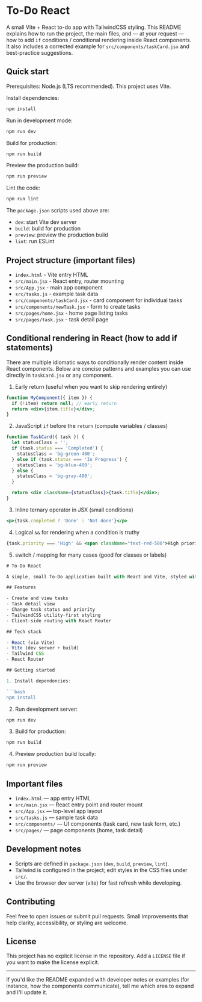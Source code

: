 # To-Do React

A small Vite + React to-do app with TailwindCSS styling. This README explains how to run the project, the main files, and — at your request — how to add `if` conditions / conditional rendering inside React components. It also includes a corrected example for `src/components/taskCard.jsx` and best-practice suggestions.

## Quick start

Prerequisites: Node.js (LTS recommended). This project uses Vite.

Install dependencies:

```bash
npm install
```

Run in development mode:

```bash
npm run dev
```

Build for production:

```bash
npm run build
```

Preview the production build:

```bash
npm run preview
```

Lint the code:

```bash
npm run lint
```

The `package.json` scripts used above are:

- `dev`: start Vite dev server
- `build`: build for production
- `preview`: preview the production build
- `lint`: run ESLint

## Project structure (important files)

- `index.html` - Vite entry HTML
- `src/main.jsx` - React entry, router mounting
- `src/App.jsx` - main app component
- `src/tasks.js` - example task data
- `src/components/taskCard.jsx` - card component for individual tasks
- `src/components/newTask.jsx` - form to create tasks
- `src/pages/home.jsx` - home page listing tasks
- `src/pages/task.jsx` - task detail page

## Conditional rendering in React (how to add if statements)

There are multiple idiomatic ways to conditionally render content inside React components. Below are concise patterns and examples you can use directly in `taskCard.jsx` or any component.

1) Early return (useful when you want to skip rendering entirely)

```jsx
function MyComponent({ item }) {
  if (!item) return null; // early return
  return <div>{item.title}</div>;
}
```

2) JavaScript `if` before the `return` (compute variables / classes)

```jsx
function TaskCard({ task }) {
  let statusClass = '';
  if (task.status === 'Completed') {
    statusClass = 'bg-green-400';
  } else if (task.status === 'In Progress') {
    statusClass = 'bg-blue-400';
  } else {
    statusClass = 'bg-gray-400';
  }

  return <div className={statusClass}>{task.title}</div>;
}
```

3) Inline ternary operator in JSX (small conditions)

```jsx
<p>{task.completed ? 'Done' : 'Not done'}</p>
```

4) Logical `&&` for rendering when a condition is truthy

```jsx
{task.priority === 'High' && <span className="text-red-500">High priority</span>}
```

5) switch / mapping for many cases (good for classes or labels)

```jsx
# To-Do React

A simple, small To-Do application built with React and Vite, styled with Tailwind CSS. The app demonstrates a component-based UI for creating, listing, and managing tasks.

## Features

- Create and view tasks
- Task detail view
- Change task status and priority
- TailwindCSS utility-first styling
- Client-side routing with React Router

## Tech stack

- React (via Vite)
- Vite (dev server + build)
- Tailwind CSS
- React Router

## Getting started

1. Install dependencies:

```bash
npm install
```

2. Run development server:

```bash
npm run dev
```

3. Build for production:

```bash
npm run build
```

4. Preview production build locally:

```bash
npm run preview
```

## Important files

- `index.html` — app entry HTML
- `src/main.jsx` — React entry point and router mount
- `src/App.jsx` — top-level app layout
- `src/tasks.js` — sample task data
- `src/components/` — UI components (task card, new task form, etc.)
- `src/pages/` — page components (home, task detail)

## Development notes

- Scripts are defined in `package.json` (`dev`, `build`, `preview`, `lint`).
- Tailwind is configured in the project; edit styles in the CSS files under `src/`.
- Use the browser dev server (vite) for fast refresh while developing.

## Contributing

Feel free to open issues or submit pull requests. Small improvements that help clarity, accessibility, or styling are welcome.

## License

This project has no explicit license in the repository. Add a `LICENSE` file if you want to make the license explicit.

---

If you'd like the README expanded with developer notes or examples (for instance, how the components communicate), tell me which area to expand and I'll update it.
  ```

